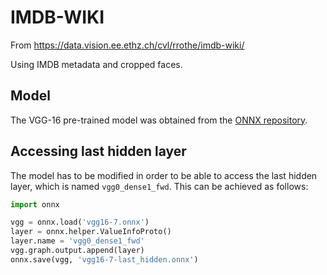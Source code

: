 # IMDB-WIKI

From https://data.vision.ee.ethz.ch/cvl/rrothe/imdb-wiki/

Using IMDB metadata and cropped faces.

## Model
The VGG-16 pre-trained model was obtained from the
[ONNX repository](https://github.com/onnx/models/tree/master/vision/classification/vgg).

## Accessing last hidden layer
The model has to be modified in order to be able to access the last hidden layer,
which is named `vgg0_dense1_fwd`.
This can be achieved as follows:

```python
import onnx

vgg = onnx.load('vgg16-7.onnx')
layer = onnx.helper.ValueInfoProto()
layer.name = 'vgg0_dense1_fwd'
vgg.graph.output.append(layer)
onnx.save(vgg, 'vgg16-7-last_hidden.onnx')
```
